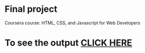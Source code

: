 
# Final project

Coursera course: HTML, CSS, and Javascript for Web Developers

# To see the output [CLICK HERE](https://www.davidchuschinabistro.com/)

